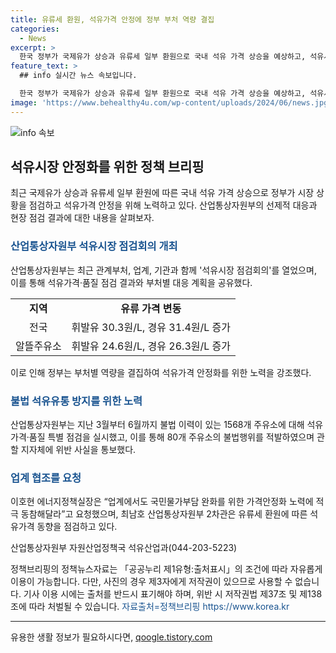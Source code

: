 ```yaml
---
title: 유류세 환원, 석유가격 안정에 정부 부처 역량 결집
categories:
  - News
excerpt: >
  한국 정부가 국제유가 상승과 유류세 일부 환원으로 국내 석유 가격 상승을 예상하고, 석유시장 안정을 위해 노력한다. 산업통상자원부는 관련 부처, 업계, 기관과 석유시장 점검회의를 개최했고, 유류세 환원에 따른 석유가격 동향을 점검했다. 불법 행위를 적발하여 관할 지자체와 세무서에 통보하는 등 석유유통을 감시하고 있다. 또한, 정책 실장은 석유가격 안정화를 위해 정부가 노력할 것을 강조했다.
feature_text: >
  ## info 실시간 뉴스 속보입니다.

  한국 정부가 국제유가 상승과 유류세 일부 환원으로 국내 석유 가격 상승을 예상하고, 석유시장 안정을 위해 노력한다. 산업통상자원부는 관련 부처, 업계, 기관과 석유시장 점검회의를 개최했고, 유류세 환원에 따른 석유가격 동향을 점검했다. 불법 행위를 적발하여 관할 지자체와 세무서에 통보하는 등 석유유통을 감시하고 있다. 또한, 정책 실장은 석유가격 안정화를 위해 정부가 노력할 것을 강조했다.
image: 'https://www.behealthy4u.com/wp-content/uploads/2024/06/news.jpg'
---
```


<p><img src="https://www.behealthy4u.com/wp-content/uploads/2024/06/news.jpg" alt="info 속보" /></p>

<h2 data-ke-size="size26">석유시장 안정화를 위한 정책 브리핑</h2>

<p data-ke-size="size16">최근 국제유가 상승과 유류세 일부 환원에 따른 국내 석유 가격 상승으로 정부가 시장 상황을 점검하고 석유가격 안정을 위해 노력하고 있다. 산업통상자원부의 선제적 대응과 현장 점검 결과에 대한 내용을 살펴보자.</p>

<h3><b><span style="color: #1a5490;">산업통상자원부 석유시장 점검회의 개최</span></b></h3>

<p data-ke-size="size16">산업통상자원부는 최근 관계부처, 업계, 기관과 함께 '석유시장 점검회의'를 열었으며, 이를 통해 석유가격·품질 점검 결과와 부처별 대응 계획을 공유했다.</p>

<table>
    <tr>
        <td style="text-align: center; height: 17px;"><b>지역</b></td>
        <td style="text-align: center; height: 17px;"><b>유류 가격 변동</b></td>
    </tr>
    <tr>
        <td style="text-align: center; height: 17px;">전국</td>
        <td style="text-align: center; height: 17px;">휘발유 30.3원/L, 경유 31.4원/L 증가</td>
    </tr>
    <tr>
        <td style="text-align: center; height: 17px;">알뜰주유소</td>
        <td style="text-align: center; height: 17px;">휘발유 24.6원/L, 경유 26.3원/L 증가</td>
    </tr>
</table>

<p data-ke-size="size16">이로 인해 정부는 부처별 역량을 결집하여 석유가격 안정화를 위한 노력을 강조했다.</p>

<h3><b><span style="color: #1a5490;">불법 석유유통 방지를 위한 노력</span></b></h3>

<p data-ke-size="size16">산업통상자원부는 지난 3월부터 6월까지 불법 이력이 있는 1568개 주유소에 대해 석유가격·품질 특별 점검을 실시했고, 이를 통해 80개 주유소의 불법행위를 적발하였으며 관할 지자체에 위반 사실을 통보했다.</p>

<h3><b><span style="color: #1a5490;">업계 협조를 요청</span></b></h3>

<p data-ke-size="size16">이호현 에너지정책실장은 “업계에서도 국민물가부담 완화를 위한 가격안정화 노력에 적극 동참해달라”고 요청했으며, 최남호 산업통상자원부 2차관은 유류세 환원에 따른 석유가격 동향을 점검하고 있다.</p>

<p data-ke-size="size16">산업통상자원부 자원산업정책국 석유산업과(044-203-5223)</p>

<p data-ke-size="size16">정책브리핑의 정책뉴스자료는 「공공누리 제1유형:출처표시」의 조건에 따라 자유롭게 이용이 가능합니다. 다만, 사진의 경우 제3자에게 저작권이 있으므로 사용할 수 없습니다. 기사 이용 시에는 출처를 반드시 표기해야 하며, 위반 시 저작권법 제37조 및 제138조에 따라 처벌될 수 있습니다. <span style="color: #1a5490;">자료출처=정책브리핑 https://www.korea.kr</span></p>

<hr>

<p data-ke-size="size16"></p>
유용한 생활 정보가 필요하시다면, <a href="https://qoogle.tistory.com" rel="dofollow">qoogle.tistory.com</a>


